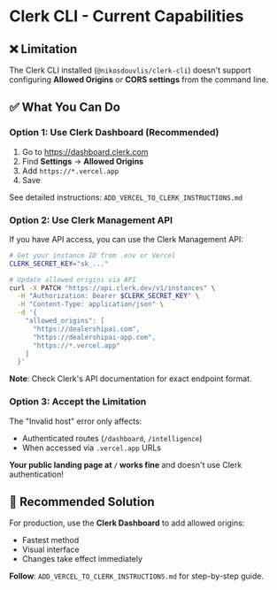 # Clerk CLI - Current Capabilities

## ❌ Limitation
The Clerk CLI installed (`@nikosdouvlis/clerk-cli`) doesn't support configuring **Allowed Origins** or **CORS settings** from the command line.

## ✅ What You Can Do

### Option 1: Use Clerk Dashboard (Recommended)
1. Go to https://dashboard.clerk.com
2. Find **Settings** → **Allowed Origins**
3. Add `https://*.vercel.app`
4. Save

See detailed instructions: `ADD_VERCEL_TO_CLERK_INSTRUCTIONS.md`

### Option 2: Use Clerk Management API

If you have API access, you can use the Clerk Management API:

```bash
# Get your instance ID from .env or Vercel
CLERK_SECRET_KEY="sk_..."

# Update allowed origins via API
curl -X PATCH "https://api.clerk.dev/v1/instances" \
  -H "Authorization: Bearer $CLERK_SECRET_KEY" \
  -H "Content-Type: application/json" \
  -d '{
    "allowed_origins": [
      "https://dealershipai.com",
      "https://dealershipai-app.com",
      "https://*.vercel.app"
    ]
  }'
```

**Note**: Check Clerk's API documentation for exact endpoint format.

### Option 3: Accept the Limitation

The "Invalid host" error only affects:
- Authenticated routes (`/dashboard`, `/intelligence`)
- When accessed via `.vercel.app` URLs

**Your public landing page at `/` works fine** and doesn't use Clerk authentication!

## 🎯 Recommended Solution

For production, use the **Clerk Dashboard** to add allowed origins:
- Fastest method
- Visual interface
- Changes take effect immediately

**Follow**: `ADD_VERCEL_TO_CLERK_INSTRUCTIONS.md` for step-by-step guide.
